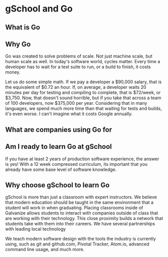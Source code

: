 # gSchool and Go

## What is Go

## Why Go

Go was created to solve problems of scale.  Not just machine scale, but human
scale as well.  In today's software world, cycles matter.  Every time a developer
has to wait for a test suite to run, or a build to finish, it costs money.

Let us do some simple math.  If we pay a developer a $90,000 salary, that is the
equivalent of $0.72 an hour.  If, on average, a developer waits 20 minutes per
day for testing and compiling to complete, that is $72/week, or $3,750.  Now, that
doesn't sound horrible, but if you take that across a team of 100 developers, now
$375,000 per year.  Considering that in many languages, we spend much more time
than that waiting for tests and builds, it's even worse.  I can't imagine what
it costs Google annually.

## What are companies using Go for

## Am I ready to learn Go at gSchool

If you have at least 2 years of production software experience,
the answer is yes!  With a 12 week compressed curriculum, its important
that you already have some base level of software knowledge.

## Why choose gSchool to learn Go

gSchool is more than just a classroom with expert instructors.  We believe
that modern education should be taught in the same environment that a
student will work in when graduating.  Placing classrooms inside of Galvanize
allows students to interact with companies outside of class that are working
with their technology.  This close proximity builds a network that students
take with them into their careers.  We have several partnerships with leading
local technology

We teach modern software design with the tools the industry is currently using,
such as git and github.com, Pivotal Tracker, Atom.io, advanced command line
usage, and much more.
